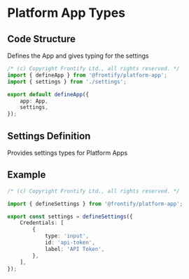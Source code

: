 # Platform App Types

## Code Structure
Defines the App and gives typing for the settings

```ts
/* (c) Copyright Frontify Ltd., all rights reserved. */
import { defineApp } from '@frontify/platform-app';
import { settings } from './settings';

export default defineApp({
    app: App,
    settings,
});
```

## Settings Definition

Provides settings types for Platform Apps

## Example

```ts
/* (c) Copyright Frontify Ltd., all rights reserved. */

import { defineSettings } from '@frontify/platform-app';

export const settings = defineSettings({
    Credentials: [
        {
            type: 'input',
            id: 'api-token',
            label: 'API Token',
        },
    ],
});
```
